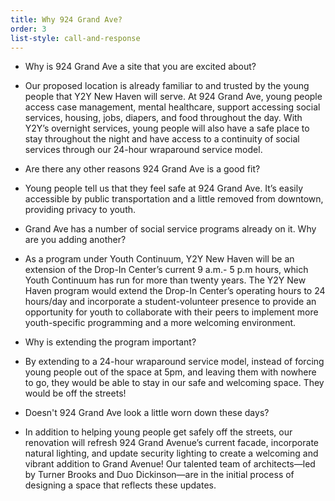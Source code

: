 ```yaml
---
title: Why 924 Grand Ave?
order: 3
list-style: call-and-response
---
```

* Why is 924 Grand Ave a site that you are excited about?
- Our proposed location is already familiar to and trusted by the young people that Y2Y New Haven will serve. At 924 Grand Ave, young people access case management, mental healthcare, support accessing social services, housing, jobs, diapers, and food throughout the day. With Y2Y’s overnight services, young people will also have a safe place to stay throughout the night and have access to a continuity of social services through our 24-hour wraparound service model.
* Are there any other reasons 924 Grand Ave is a good fit?
- Young people tell us that they feel safe at 924 Grand Ave. It’s easily accessible by public transportation and a little removed from downtown, providing privacy to youth.
* Grand Ave has a number of social service programs already on it.  Why are you adding another?
- As a program under Youth Continuum, Y2Y New Haven will be an extension of the Drop-In Center’s current 9 a.m.- 5 p.m hours, which Youth Continuum has run for more than twenty years. The Y2Y New Haven program would extend the Drop-In Center’s operating hours to 24 hours/day and incorporate a student-volunteer presence to provide an opportunity for youth to collaborate with their peers to implement more youth-specific programming and a more welcoming environment.
* Why is extending the program important?
- By extending to a 24-hour wraparound service model, instead of forcing young people out of the space at 5pm, and leaving them with nowhere to go, they would be able to stay in our safe and welcoming space. They would be off the streets!
* Doesn't 924 Grand Ave look a little worn down these days?
- In addition to helping young people get safely off the streets, our renovation will refresh 924 Grand Avenue’s current facade, incorporate natural lighting, and update security lighting to create a welcoming and vibrant addition to Grand Avenue! Our talented team of architects—led by Turner Brooks and Duo Dickinson—are in the initial process of designing a space that reflects these updates.
